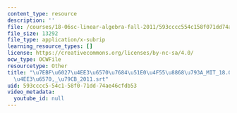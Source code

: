```yaml
---
content_type: resource
description: ''
file: /courses/18-06sc-linear-algebra-fall-2011/593cccc554c158f071dd74ae46cfdb53_7ebf60274ee36570768451e04f558868793a_MIT_18.06SC_7ebf60274ee36570-_79cb_2011.srt
file_size: 13292
file_type: application/x-subrip
learning_resource_types: []
license: https://creativecommons.org/licenses/by-nc-sa/4.0/
ocw_type: OCWFile
resourcetype: Other
title: "\u7EBF\u6027\u4EE3\u6570\u7684\u51E0\u4F55\u8868\u793A_MIT_18.06SC_\u7EBF\u6027\
  \u4EE3\u6570,_\u79CB_2011.srt"
uid: 593cccc5-54c1-58f0-71dd-74ae46cfdb53
video_metadata:
  youtube_id: null
---
```

